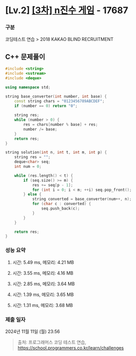 # [Lv.2] [[3차] n진수 게임](https://school.programmers.co.kr/learn/courses/30/lessons/17687?language=cpp) - 17687 

### 구분

코딩테스트 연습 > 2018 KAKAO BLIND RECRUITMENT

## C++ 문제풀이

```cpp
#include <string>
#include <sstream>
#include <deque>

using namespace std;

string base_converter(int number, int base) {
    const string chars = "0123456789ABCDEF";
    if (number == 0) return "0";
    
    string res;
    while (number > 0) {
        res = chars[number % base] + res;
        number /= base;
    }
    return res;
}

string solution(int n, int t, int m, int p) {
    string res = "";
    deque<char> seq;
    int num = 0;

    while (res.length() < t) {
        if (seq.size() >= m) {
            res += seq[p - 1];
            for (int i = 0; i < m; ++i) seq.pop_front();
        } else {
            string converted = base_converter(num++, n);
            for (char c : converted) {
                seq.push_back(c);
            }
        }
    }

    return res;
}

```

### 성능 요약

1. 시간: 5.49 ms, 메모리: 4.21 MB

2. 시간: 3.55 ms, 메모리: 4.16 MB
3. 시간: 2.85 ms, 메모리: 3.64 MB
4. 시간: 1.39 ms, 메모리: 3.65 MB
5. 시간: 1.31 ms, 메모리: 3.68 MB

### 제출 일자

2024년 11월 11일 (월) 23:56

> 출처: 프로그래머스 코딩 테스트 연습, https://school.programmers.co.kr/learn/challenges